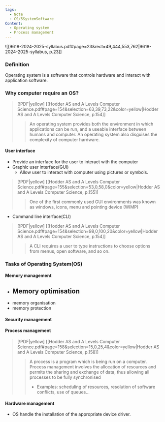 ```yaml
---
tags:
  - Note
  - CS/5SystemSoftware
Content:
  - Operating system
  - Process management
---
```

![[9618-2024-2025-syllabus.pdf#page=23&rect=49,444,553,762|9618-2024-2025-syllabus, p.23]]
### Definition
Operating system is a software that controls hardware and interact with application software.
### Why computer require an OS?
> [!PDF|yellow] [[Hodder AS and A Levels Computer Science.pdf#page=154&selection=63,39,73,22&color=yellow|Hodder AS and A Levels Computer Science, p.154]]
> > An operating system provides both the environment in which applications can be run, and a useable interface between humans and computer. An operating system also disguises the complexity of computer hardware. 

#### User interface
- Provide an interface for the user to interact with the computer
- Graphic user interface(GUI)
	- Allow user to interact with computer using pictures or symbols.
> [!PDF|yellow] [[Hodder AS and A Levels Computer Science.pdf#page=155&selection=53,0,58,0&color=yellow|Hodder AS and A Levels Computer Science, p.155]]
> > One of the first commonly used GUI environments was known as windows, icons, menu and pointing device (WIMP)
> 
> 
- Command line interface(CLI)
 > [!PDF|yellow] [[Hodder AS and A Levels Computer Science.pdf#page=154&selection=98,0,100,20&color=yellow|Hodder AS and A Levels Computer Science, p.154]]
> > A CLI requires a user to type instructions to choose options from menus, open software, and so on.

### Tasks of Operating System(OS)

#### Memory management
 - Memory optimisation
	 - 
 - memory organisation
 - memory protection

#### Security management

#### Process management
> [!PDF|yellow] [[Hodder AS and A Levels Computer Science.pdf#page=158&selection=15,0,25,4&color=yellow|Hodder AS and A Levels Computer Science, p.158]]
> > A process is a program which is being run on a computer. Process management involves the allocation of resources and permits the sharing and exchange of data, thus allowing all processes to be fully synchronised 
> > - Examples: scheduling of resources, resolution of software conflicts, use of queues...

#### Hardware management
- OS handle the installation of the appropriate device driver.